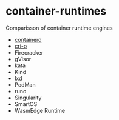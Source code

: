 # container-runtimes
Comparisson of container runtime engines

* [containerd](containerd/)
* [cri-o](cri-o/)
* Firecracker
* gVisor
* kata
* Kind
* lxd
* PodMan
* runc
* Singularity
* SmartOS
* WasmEdge Runtime

